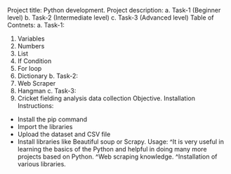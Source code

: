 Project title: Python development.
Project description:
 a. Task-1 (Beginner level)
 b. Task-2 (Intermediate level)
 c. Task-3 (Advanced level)
Table of Contnets:
 a. Task-1:
   1. Variables
   2. Numbers
   3. List
   4. If Condition
   5. For loop
   6. Dictionary
 b. Task-2:
   1. Web Scraper
   2. Hangman
 c. Task-3:
   1. Cricket fielding analysis data collection Objective.
Installation Instructions:
* Install the pip command
* Import the libraries
* Upload the dataset and CSV file
* Install libraries like Beautiful soup or Scrapy.
Usage:
  ^It is very useful in learning the basics of the Python and helpful in doing many more projects based on Python.
  ^Web scraping knowledge.
  ^Installation of various libraries.

  
